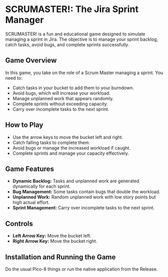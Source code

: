 # SCRUMASTER!: The Jira Sprint Manager

SCRUMASTER! is a fun and educational game designed to simulate managing a sprint in Jira. The objective is to manage your sprint backlog, catch tasks, avoid bugs, and complete sprints successfully.

## Game Overview

In this game, you take on the role of a Scrum Master managing a sprint. You need to:

- Catch tasks in your bucket to add them to your burndown.
- Avoid bugs, which will increase your workload.
- Manage unplanned work that appears randomly.
- Complete sprints without exceeding capacity.
- Carry over incomplete tasks to the next sprint.

## How to Play

- Use the arrow keys to move the bucket left and right.
- Catch falling tasks to complete them.
- Avoid bugs or manage the increased workload if caught.
- Complete sprints and manage your capacity effectively.

## Game Features

- **Dynamic Backlog:** Tasks and unplanned work are generated dynamically for each sprint.
- **Bug Management:** Some tasks contain bugs that double the workload.
- **Unplanned Work:** Random unplanned work with low story points but high actual effort.
- **Sprint Management:** Carry over incomplete tasks to the next sprint.

## Controls

- **Left Arrow Key:** Move the bucket left.
- **Right Arrow Key:** Move the bucket right.

## Installation and Running the Game

Do the usual Pico-8 things or run the native application from the Release.
